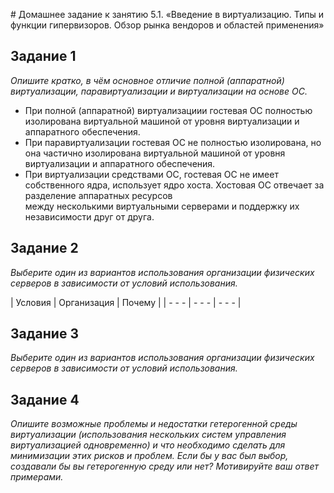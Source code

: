 \# Домашнее задание к занятию 5.1. «Введение в виртуализацию. Типы и функции гипервизоров. Обзор рынка вендоров и областей применения»

## Задание 1

*Опишите кратко, в чём основное отличие полной (аппаратной) виртуализации, паравиртуализации и виртуализации на основе ОС.*

+ При полной (аппаратной) виртуализациии гостевая ОС полностью изолирована виртуальной машиной от уровня виртуализации и аппаратного обеспечения.
+ При паравиртуализации гостевая ОС не полностью изолирована, но она частично изолирована виртуальной машиной от уровня виртуализации и аппаратного обеспечения.
+ При виртуализации средствами ОС, гостевая ОС не имеет собственного ядра, использует ядро хоста. Хостовая ОС отвечает за разделение аппаратных ресурсов  
 между несколькими виртуальными серверами и поддержку их независимости друг от друга.

## Задание 2

*Выберите один из вариантов использования организации физических серверов в зависимости от условий использования.*

| Условия | Организация | Почему |
| - - - | - - - | - - - |
## Задание 3

*Выберите один из вариантов использования организации физических серверов в зависимости от условий использования.*


## Задание 4

*Опишите возможные проблемы и недостатки гетерогенной среды виртуализации (использования нескольких систем управления виртуализацией одновременно) и что необходимо сделать для минимизации этих рисков и проблем. Если бы у вас был выбор, создавали бы вы гетерогенную среду или нет? Мотивируйте ваш ответ примерами.*
